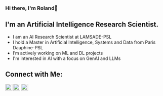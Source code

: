 ### Hi there, I'm Roland👋

## I'm an Artificial Intelligence Research Scientist.

- I am an AI Research Scientist at LAMSADE-PSL
- I hold a Master in Artificial Intelligence, Systems and Data from Paris Dauphine-PSL
- I’m actively working on ML and DL projects
- I'm interested in AI with a focus on GenAI and LLMs

## Connect with Me:
[<img align="left" alt="Roland Baz | Email" width="22px" src="https://upload.wikimedia.org/wikipedia/commons/7/7e/Gmail_icon_%282020%29.svg" />][email]
[<img align="left" alt="Roland Baz | LinkedIn" width="22px" src="https://upload.wikimedia.org/wikipedia/commons/e/e9/Linkedin_icon.svg" />][linkedin]
[<img align="left" alt="Roland Baz | Research Gate" width="22px" src="https://icon-icons.com/downloadimage.php?id=130843&root=2108/PNG/512/&file=researchgate_icon_130843.png" />][researchgate]

<br />

[email]: mailto:baz.roland123@gmail.com
[linkedin]: https://www.linkedin.com/in/rolandbaz
[researchgate]: https://www.researchgate.net/profile/Roland-Baz


